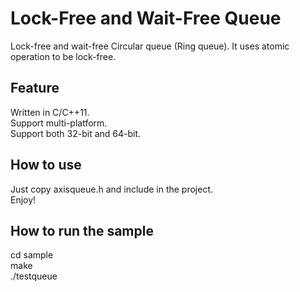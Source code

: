 # Lock-Free and Wait-Free Queue

Lock-free and wait-free Circular queue (Ring queue).
It uses atomic operation to be lock-free.

## Feature
Written in C/C++11.  
Support multi-platform.  
Support both 32-bit and 64-bit.  

## How to use
Just copy axisqueue.h and include in the project.  
Enjoy!  

## How to run the sample
cd sample  
make  
./testqueue 

